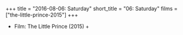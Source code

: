 +++
title = "2016-08-06: Saturday"
short_title = "06: Saturday"
films = ["the-little-prince-2015"]
+++


* Film: The Little Prince (2015) +
